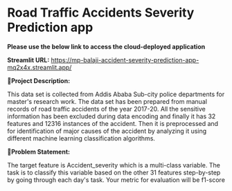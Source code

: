# Road Traffic Accidents Severity Prediction app

**Please use the below link to access the cloud-deployed application**

**Streamlit URL:** https://mp-balaji-accident-severity-prediction-app-mq2x4x.streamlit.app/


🚦**Project Description:**

This data set is collected from Addis Ababa Sub-city police departments for master's research work. The data set has been prepared from manual records of road traffic accidents of the year 2017-20. All the sensitive information has been excluded during data encoding and finally it has 32 features and 12316 instances of the accident. Then it is preprocessed and for identification of major causes of the accident by analyzing it using different machine learning classification algorithms. 

🚩**Problem Statement:**

The target feature is Accident_severity which is a multi-class variable. The task is to classify this variable based on the other 31 features step-by-step by going through each day's task. Your metric for evaluation will be f1-score
